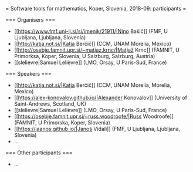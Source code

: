 = Software tools for mathematics, Koper, Slovenia, 2018-09: participants =

=== Organisers ===

  * [[https://www.fmf.uni-lj.si/si/imenik/21911/|Nino Bašič]] (FMF, U Ljubljana, Ljubljana, Slovenia)
  * [[http://katja.not.si/|Katja Berčič]] (CCM, UNAM Morelia, Mexico)
  * [[http://osebje.famnit.upr.si/~matjaz.krnc/|Matjaž Krnc]] (FAMNIT, U Primorksa, Koper, Slovenia; U Salzburg, Salzburg, Austria)
  * [[slelievre|Samuel Lelièvre]] (LMO, Orsay, U Paris-Sud, France)

=== Speakers ===

  * [[http://katja.not.si/|Katja Berčič]] (CCM, UNAM Morelia, Morelia, Mexico)
  * [[https://alex-konovalov.github.io/|Alexander Konovalov]] (University of Saint-Andrews, Scotland, UK)
  * [[slelievre|Samuel Lelièvre]] (LMO, Orsay, U Paris-Sud, France)
  * [[https://osebje.famnit.upr.si/~russ.woodroofe/|Russ Woodroofe]] (FAMNIT, U Primorska, Koper, Slovenia)
  * [[https://jaanos.github.io/|Janoš Vidali]] (FMF, U Ljubljana, Ljubljana, Slovenia)
  * ...

=== Other participants ===

  * ...
